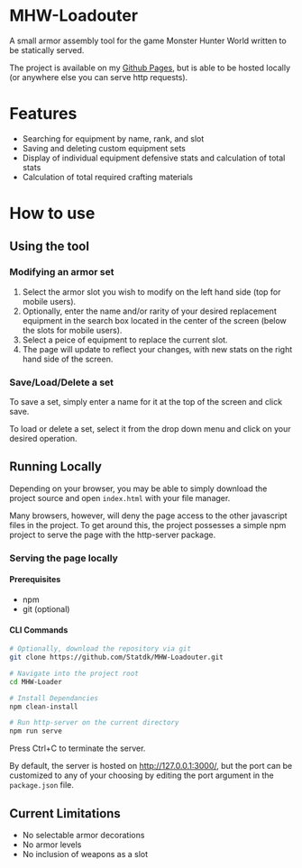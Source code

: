 # MHW-Loadouter

A small armor assembly tool for the game Monster Hunter World written to be statically served.

The project is available on my [Github Pages](https://www.statdk.com/MHW-Loadouter), but is able to be hosted locally (or anywhere else you can serve http requests).

# Features

- Searching for equipment by name, rank, and slot
- Saving and deleting custom equipment sets
- Display of individual equipment defensive stats and calculation of total stats
- Calculation of total required crafting materials

# How to use

## Using the tool

### Modifying an armor set

1. Select the armor slot you wish to modify on the left hand side (top for mobile users).
2. Optionally, enter the name and/or rarity of your desired replacement equipment in the search box located in the center of the screen (below the slots for mobile users).
3. Select a peice of equipment to replace the current slot.
4. The page will update to reflect your changes, with new stats on the right hand side of the screen.

### Save/Load/Delete a set

To save a set, simply enter a name for it at the top of the screen and click save.

To load or delete a set, select it from the drop down menu and click on your desired operation.

## Running Locally

Depending on your browser, you may be able to simply download the project source and open `index.html` with your file manager.

Many browsers, however, will deny the page access to the other javascript files in the project. To get around this, the project possesses a simple npm project to serve the page with the http-server package.

### Serving the page locally

#### Prerequisites

- npm
- git (optional)

#### CLI Commands

```bash
# Optionally, download the repository via git
git clone https://github.com/Statdk/MHW-Loadouter.git

# Navigate into the project root
cd MHW-Loader

# Install Dependancies
npm clean-install

# Run http-server on the current directory
npm run serve
```

Press Ctrl+C to terminate the server.

By default, the server is hosted on http://127.0.0.1:3000/, but the port can be customized to any of your choosing by editing the port argument in the `package.json` file.

## Current Limitations

- No selectable armor decorations
- No armor levels
- No inclusion of weapons as a slot
